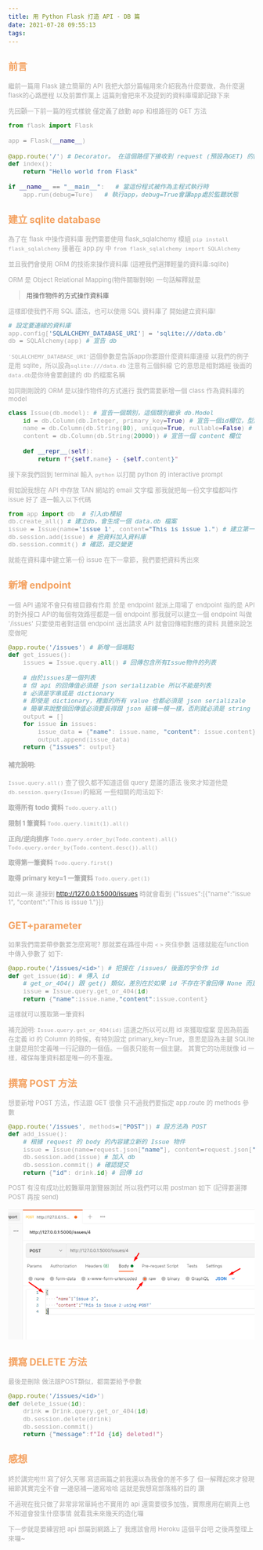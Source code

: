 ```yaml
---
title: 用 Python Flask 打造 API - DB 篇
date: 2021-07-28 09:55:13
tags:
---
```


<font size="2" color="#aaa">


## <font color="#f4a261">前言</font>

繼前一篇用 Flask 建立簡單的 API
我把大部分篇幅用來介紹我為什麼要做，為什麼選flask的心路歷程
以及前置作業上
這篇則會把來不及提到的資料庫環節記錄下來

先回顧一下前一篇的程式樣貌
僅定義了啟動 app 和根路徑的 GET 方法

```python
from flask import Flask

app = Flask(__name__)

@app.route('/') # Decorator。 在這個路徑下接收到 request (預設為GET) 的話要做以下的事
def index():
    return "Hello world from Flask"

if __name__ == "__main__":   # 當這份程式被作為主程式執行時
    app.run(debug=Ture)   # 執行app，debug=True會讓app處於監聽狀態
```

## <font color="#f4a261">建立 sqlite database</font>
為了在 flask 中操作資料庫
我們需要使用 flask_sqlalchemy 模組
`pip install flask_sqlalchemy`
接著在 app.py 中
`from flask_sqlalchemy import SQLAlchemy`

並且我們會使用 ORM 的技術來操作資料庫 (這裡我們選擇輕量的資料庫:sqlite)

ORM 是 Object Relational Mapping(物件關聯對映)
一句話解釋就是

> 用操作物件的方式操作資料庫

這樣即使我們不用 SQL 語法，也可以使用 SQL 資料庫了
開始建立資料庫!

```python
# 設定要連線的資料庫
app.config['SQLALCHEMY_DATABASE_URI'] = 'sqlite:///data.db'
db = SQLAlchemy(app) # 宣告 db
```

`'SQLALCHEMY_DATABASE_URI'`這個參數是告訴app你要跟什麼資料庫連接
以我們的例子是用 sqlite，所以設為`sqlite:///data.db`
注意有三個斜線 它的意思是相對路經
後面的`data.db`是你待會要創建的 db 的檔案名稱

如同剛剛說的 ORM 是以操作物件的方式進行
我們需要新增一個 class 作為資料庫的 model

```python
class Issue(db.model): # 宣告一個類別，這個類別繼承 db.Model
    id = db.Column(db.Integer, primary_key=True) # 宣告一個id欄位，型別為db.Integer，
    name = db.Column(db.String(80), unique=True, nullable=False) # 宣告一個name欄位
    content = db.Column(db.String(20000)) # 宣告一個 content 欄位

    def __repr__(self):
        return f"{self.name} - {self.content}"
```

接下來我們回到 terminal 輸入 `python`
以打開 python 的 interactive prompt

假如說我想在 API 中存放 TAN 網站的 email 文字檔
那我就把每一份文字檔都叫作 issue 好了
逐一輸入以下代碼

```python
from app import db  # 引入db模組
db.create_all() # 建立db，會生成一個 data.db 檔案
issue = Issue(name='issue 1', content="This is issue 1.") # 建立第一筆資料
db.session.add(issue) # 把資料加入資料庫
db.session.commit() # 確認，提交變更
```

就能在資料庫中建立第一份 issue
在下一章節，我們要把資料秀出來


## <font color="#f4a261">新增 endpoint</font>

一個 API 通常不會只有根目錄有作用
於是 endpoint 就派上用場了
endpoint 指的是 API 的對外接口
API的每個有效路徑都是一個 endpoint
那我就可以建立一個 endpoint 叫做 '/issues'
只要使用者對這個 endpoint 送出請求
API 就會回傳相對應的資料
具體來說怎麼做呢

```python
@app.route('/issues') # 新增一個端點
def get_issues():
    issues = Issue.query.all() # 回傳包含所有Issue物件的列表

    # 由於issues是一個列表
    # 但 api 的回傳值必須是 json serializable 所以不能是列表
    # 必須是字串或是 dictionary
    # 即使是 dictionary，裡面的所有 value 也都必須是 json serializale
    # 簡單來說整個回傳值必須要長得跟 json 結構一模一樣，否則就必須是 string
    output = []
    for issue in issues: 
        issue_data = {"name": issue.name, "content": issue.content}
        output.append(issue_data)
    return {"issues": output}
```
#### 補充說明:
`Issue.query.all()` 查了很久都不知道這個 query 是誰的語法
後來才知道他是`db.session.query(Issue)`的縮寫
一些相關的用法如下:

**取得所有 todo 資料**
`Todo.query.all()`

**限制 1 筆資料**
`Todo.query.limit(1).all()`

**正向/逆向排序**
`Todo.query.order_by(Todo.content).all()`
`Todo.query.order_by(Todo.content.desc()).all()`

**取得第一筆資料**
`Todo.query.first()`

**取得 primary key=1 一筆資料**
`Todo.query.get(1)`

如此一來
連接到 http://127.0.0.1:5000/issues 時就會看到 {"issues":[{"name":"issue 1", "content":"This is issue 1."}]}

## <font color="#f4a261">GET+parameter</font>

如果我們需要帶參數要怎麼寫呢?
那就要在路徑中用 `<` `>` 夾住參數
這樣就能在function中傳入參數了
如下:

```python
@app.route('/issues/<id>') # 把接在 /issues/ 後面的字令作 id
def get_issue(id): # 傳入 id
    # get_or_404() 跟 get() 類似，差別在於如果 id 不存在不會回傳 None 而是 404 error
    issue = Issue.query.get_or_404(id) 
    return {"name":issue.name,"content":issue.content}
```

這樣就可以獲取第一筆資料

補充說明:
`Issue.query.get_or_404(id)` 這邊之所以可以用 id 來獲取檔案
是因為前面在定義 id 的 Column 的時候，有特別設定 primary_key=True，意思是設為主鍵
SQLite 主鍵是用於定義唯一行記錄的一個值。一個表只能有一個主鍵。
其實它的功用就像 id 一樣，確保每筆資料都是唯一的不重複。


## <font color="#f4a261">撰寫 POST 方法</font>

想要新增 POST 方法，作法跟 GET 很像
只不過我們要指定 app.route 的 methods 參數

```python
@app.route('/issues', methods=["POST"]) # 設方法為 POST
def add_issue():
    # 根據 request 的 body 的內容建立新的 Issue 物件
    issue = Issue(name=request.json["name"], content=request.json["content"]) 
    db.session.add(issue) # 加入 db 
    db.session.commit() # 確認提交
    return {"id": drink.id} # 回傳 id
```

POST 有沒有成功比較難單用瀏覽器測試
所以我們可以用 postman 如下 (記得要選擇 POST 再按 send)

<img src="./用Python-Flask打造API-DB篇/post-man-1.png" width="700px">

## <font color="#f4a261">撰寫 DELETE 方法</font>

最後是刪除
做法跟POST類似，都需要給予參數

```python
@app.route('/issues/<id>')
def delete_issue(id):
    drink = Drink.query.get_or_404(id) 
    db.session.delete(drink)
    db.session.commit()
    return {"message":f"Id {id} deleted!"}
```

## <font color="#f4a261">感想</font>


終於講完啦!!! 寫了好久天哪
寫這兩篇之前我還以為我會的差不多了
但一解釋起來才發現細節其實完全不會
一邊惡補一邊寫哈哈
這就是我想寫部落格的目的 讚

不過現在我只做了非常非常單純也不實用的 api
還需要很多加強，實際應用在網頁上也不知道會發生什麼事情
就看我未來幾天的造化囉

下一步就是要練習把 api 部屬到網路上了
我應該會用 Heroku 這個平台吧
之後再整理上來囉~

</font>